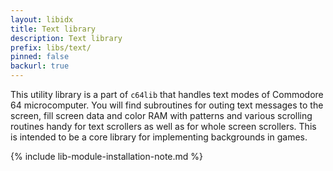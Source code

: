```yaml
---
layout: libidx
title: Text library
description: Text library
prefix: libs/text/
pinned: false
backurl: true
---
```

This utility library is a part of `c64lib` that handles text modes of
Commodore 64 microcomputer. You will find subroutines for outing text messages
to the screen, fill screen data and color RAM with patterns and various
scrolling routines handy for text scrollers as well as for whole screen 
scrollers. This is intended to be a core library for implementing backgrounds
in games.<!--more-->

{% include lib-module-installation-note.md %}

[text]: https://github.com/c64lib/text
